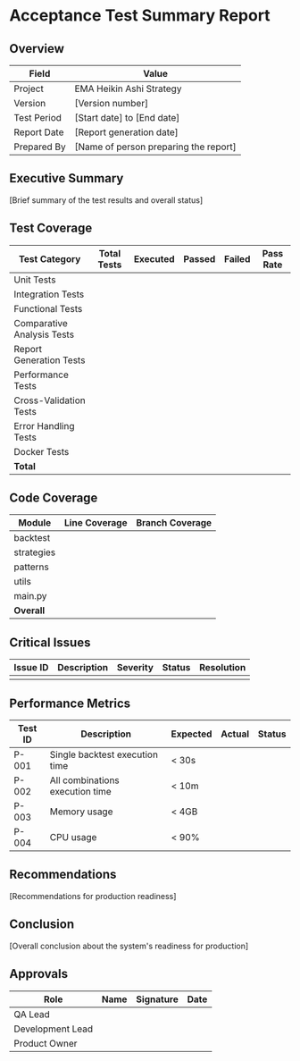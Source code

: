 # Acceptance Test Summary Report

## Overview

| Field | Value |
|-------|-------|
| Project | EMA Heikin Ashi Strategy |
| Version | [Version number] |
| Test Period | [Start date] to [End date] |
| Report Date | [Report generation date] |
| Prepared By | [Name of person preparing the report] |

## Executive Summary

[Brief summary of the test results and overall status]

## Test Coverage

| Test Category | Total Tests | Executed | Passed | Failed | Pass Rate |
|---------------|-------------|----------|--------|--------|-----------|
| Unit Tests | | | | | |
| Integration Tests | | | | | |
| Functional Tests | | | | | |
| Comparative Analysis Tests | | | | | |
| Report Generation Tests | | | | | |
| Performance Tests | | | | | |
| Cross-Validation Tests | | | | | |
| Error Handling Tests | | | | | |
| Docker Tests | | | | | |
| **Total** | | | | | |

## Code Coverage

| Module | Line Coverage | Branch Coverage |
|--------|--------------|----------------|
| backtest | | |
| strategies | | |
| patterns | | |
| utils | | |
| main.py | | |
| **Overall** | | |

## Critical Issues

| Issue ID | Description | Severity | Status | Resolution |
|----------|-------------|----------|--------|------------|
| | | | | |

## Performance Metrics

| Test ID | Description | Expected | Actual | Status |
|---------|-------------|----------|--------|--------|
| P-001 | Single backtest execution time | < 30s | | |
| P-002 | All combinations execution time | < 10m | | |
| P-003 | Memory usage | < 4GB | | |
| P-004 | CPU usage | < 90% | | |

## Recommendations

[Recommendations for production readiness]

## Conclusion

[Overall conclusion about the system's readiness for production]

## Approvals

| Role | Name | Signature | Date |
|------|------|-----------|------|
| QA Lead | | | |
| Development Lead | | | |
| Product Owner | | | |
